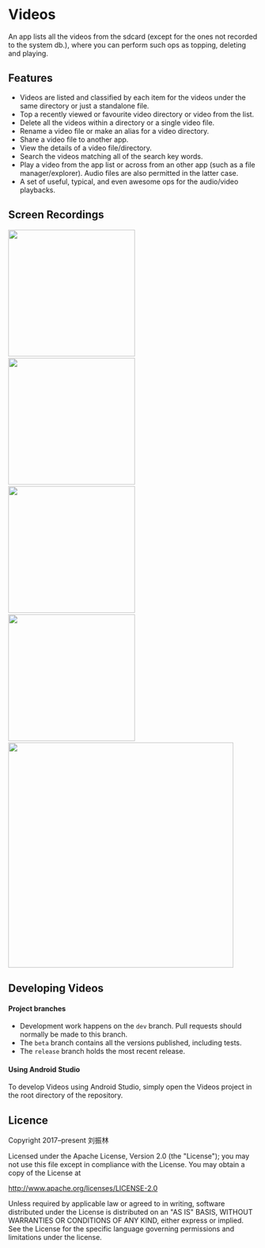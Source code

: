 Videos
======================

An app lists all the videos from the sdcard (except for the ones not recorded to the system db.),
where you can perform such ops as topping, deleting and playing.

## Features
- Videos are listed and classified by each item for the videos under the same directory or just
  a standalone file.
- Top a recently viewed or favourite video directory or video from the list.
- Delete all the videos within a directory or a single video file.
- Rename a video file or make an alias for a video directory.
- Share a video file to another app.
- View the details of a video file/directory.
- Search the videos matching all of the search key words.
- Play a video from the app list or across from an other app (such as a file manager/explorer).
  Audio files are also permitted in the latter case.
- A set of useful, typical, and even awesome ops for the audio/video playbacks.

## Screen Recordings
<img src="https://github.com/ApksHolder/Videos/blob/master/ScreenRecording_01.gif" width="256">&nbsp;
<img src="https://github.com/ApksHolder/Videos/blob/master/ScreenRecording_02.gif" width="256">&nbsp;
<img src="https://github.com/ApksHolder/Videos/blob/master/ScreenRecording_03.gif" width="256">&nbsp;
<img src="https://github.com/ApksHolder/Videos/blob/master/ScreenRecording_04.gif" width="256">&nbsp;
<img src="https://github.com/ApksHolder/Videos/blob/master/ScreenRecording_05.gif" width="455">

## Developing Videos

#### Project branches
- Development work happens on the `dev` branch. Pull requests should normally be made to this branch.
- The `beta` branch contains all the versions published, including tests.
- The `release` branch holds the most recent release.

#### Using Android Studio
To develop Videos using Android Studio, simply open the Videos project in the root directory of the repository.

## Licence
Copyright 2017–present 刘振林

Licensed under the Apache License, Version 2.0 (the "License");
you may not use this file except in compliance with the License. You may obtain a copy of the License at

http://www.apache.org/licenses/LICENSE-2.0

Unless required by applicable law or agreed to in writing, software distributed under the License
is distributed on an "AS IS" BASIS, WITHOUT WARRANTIES OR CONDITIONS OF ANY KIND, either express or implied.
See the License for the specific language governing permissions and limitations under the license.